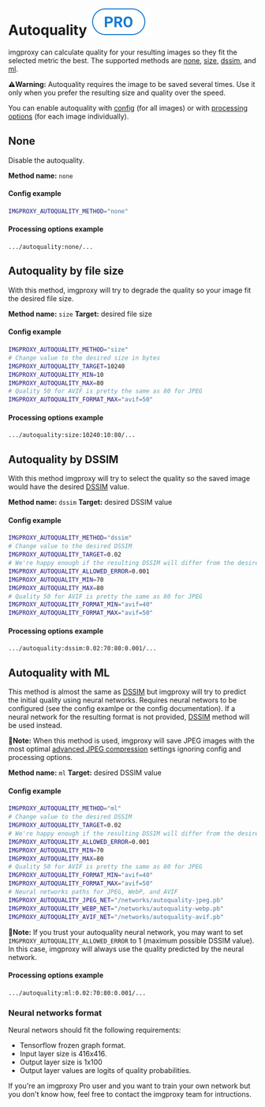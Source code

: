 # Autoquality<img class='pro-badge' src='assets/pro.svg' alt='pro' />

imgproxy can calculate quality for your resulting images so they fit the selected metric the best. The supported methods are [none](#none), [size](#autoquality-by-file-size), [dssim](#autoquality-by-dssim), and [ml](#autoquality-with-ml).

**⚠️Warning:** Autoquality requires the image to be saved several times. Use it only when you prefer the resulting size and quality over the speed.

You can enable autoquality with [config](configuration.md#autoquality) (for all images) or with [processing options](generating_the_url.md#autoquality) (for each image individually).

## None

Disable the autoquality.

**Method name:** `none`

#### Config example

```bash
IMGPROXY_AUTOQUALITY_METHOD="none"
```

#### Processing options example

```
.../autoquality:none/...
```

## Autoquality by file size

With this method, imgproxy will try to degrade the quality so your image fit the desired file size.

**Method name:** `size`
**Target:** desired file size

#### Config example

```bash
IMGPROXY_AUTOQUALITY_METHOD="size"
# Change value to the desired size in bytes
IMGPROXY_AUTOQUALITY_TARGET=10240
IMGPROXY_AUTOQUALITY_MIN=10
IMGPROXY_AUTOQUALITY_MAX=80
# Quality 50 for AVIF is pretty the same as 80 for JPEG
IMGPROXY_AUTOQUALITY_FORMAT_MAX="avif=50"
```

#### Processing options example

```
.../autoquality:size:10240:10:80/...
```

## Autoquality by DSSIM

With this method imgproxy will try to select the quality so the saved image would have the desired [DSSIM](https://en.wikipedia.org/wiki/Structural_similarity#Structural_Dissimilarity) value.

**Method name:** `dssim`
**Target:** desired DSSIM value

#### Config example

```bash
IMGPROXY_AUTOQUALITY_METHOD="dssim"
# Change value to the desired DSSIM
IMGPROXY_AUTOQUALITY_TARGET=0.02
# We're happy enough if the resulting DSSIM will differ from the desired by 0.001
IMGPROXY_AUTOQUALITY_ALLOWED_ERROR=0.001
IMGPROXY_AUTOQUALITY_MIN=70
IMGPROXY_AUTOQUALITY_MAX=80
# Quality 50 for AVIF is pretty the same as 80 for JPEG
IMGPROXY_AUTOQUALITY_FORMAT_MIN="avif=40"
IMGPROXY_AUTOQUALITY_FORMAT_MAX="avif=50"
```

#### Processing options example

```
.../autoquality:dssim:0.02:70:80:0.001/...
```

## Autoquality with ML

This method is almost the same as [DSSIM](#autoquality-by-dssim) but imgproxy will try to predict the initial quality using neural networks. Requires neural networs to be configured (see the config examlpe or the config documentation). If a neural network for the resulting format is not provided, [DSSIM](#autoquality-by-dssim) method will be used instead.

**📝Note:** When this method is used, imgproxy will save JPEG images with the most optimal [advanced JPEG compression](configuration.md#advanced-jpeg-compression) settings ignoring config and processing options.

**Method name:** `ml`
**Target:** desired DSSIM value

#### Config example

```bash
IMGPROXY_AUTOQUALITY_METHOD="ml"
# Change value to the desired DSSIM
IMGPROXY_AUTOQUALITY_TARGET=0.02
# We're happy enough if the resulting DSSIM will differ from the desired by 0.001
IMGPROXY_AUTOQUALITY_ALLOWED_ERROR=0.001
IMGPROXY_AUTOQUALITY_MIN=70
IMGPROXY_AUTOQUALITY_MAX=80
# Quality 50 for AVIF is pretty the same as 80 for JPEG
IMGPROXY_AUTOQUALITY_FORMAT_MIN="avif=40"
IMGPROXY_AUTOQUALITY_FORMAT_MAX="avif=50"
# Neural networks paths for JPEG, WebP, and AVIF
IMGPROXY_AUTOQUALITY_JPEG_NET="/networks/autoquality-jpeg.pb"
IMGPROXY_AUTOQUALITY_WEBP_NET="/networks/autoquality-webp.pb"
IMGPROXY_AUTOQUALITY_AVIF_NET="/networks/autoquality-avif.pb"
```

**📝Note:** If you trust your autoquality neural network, you may want to set `IMGPROXY_AUTOQUALITY_ALLOWED_ERROR` to 1 (maximum possible DSSIM value). In this case, imgproxy will always use the quality predicted by the neural network.

#### Processing options example

```
.../autoquality:ml:0.02:70:80:0.001/...
```

### Neural networks format

Neural networs should fit the following requirements:
* Tensorflow frozen graph format.
* Input layer size is 416x416.
* Output layer size is 1x100
* Output layer values are logits of quality probabilities.

If you're an imgproxy Pro user and you want to train your own network but you don't know how, feel free to contact the imgproxy team for intructions.
